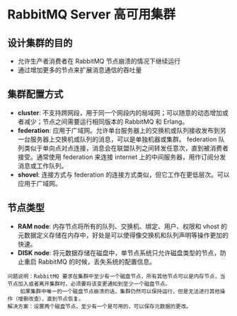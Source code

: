 # RabbitMQ Server 高可用集群

## 设计集群的目的
- 允许生产者消费者在 RabbitMQ 节点崩溃的情况下继续运行
- 通过增加更多的节点来扩展消息通信的吞吐量

## 集群配置方式
- **cluster**: 不支持跨网段，用于同一个网段内的局域网；可以随意的动态增加或者减少；节点之间需要运行相同版本的 RabbitMQ 和 Erlang。
- **federation**: 应用于广域网。允许单台服务器上的交换机或队列接收发布到另一台服务器上交换机或队列的消息，可以是单独机器或集群。
	federation 队列类似于单向点对点连接，消息会在联盟队列之间转发任意次，直到被消费者接受。通常使用 federation 来连接 internet 上的中间服务器，用作订阅分发消息或工作队列。
- **shovel**: 连接方式与 federation 的连接方式类似，但它工作在更低层次。可以应用于广域网。

## 节点类型
- **RAM node**: 内存节点将所有的队列、交换机、绑定、用户、权限和 vhost 的元数据定义存储在内存中，好处是可以使得像交换机和队列声明等操作更加的快速。
- **DISK node**: 将元数据存储在磁盘中，单节点系统只允许磁盘类型的节点，防止重启 RabbitMQ 的时候，丢失系统的配置信息。
```
问题说明：RabbitMQ 要求在集群中至少有一个磁盘节点，所有其他节点可以是内存节点，当节点加入或者离开集群时，必须要将该变更通知到至少一个磁盘节点。
	如果集群中唯一的一个磁盘节点崩溃的话，集群仍然可以保持运行，但是无法进行其他操作（增删改查），直到节点恢复。
解决方案：设置两个磁盘节点，至少有一个是可用的，可以保存元数据的更改。
```
